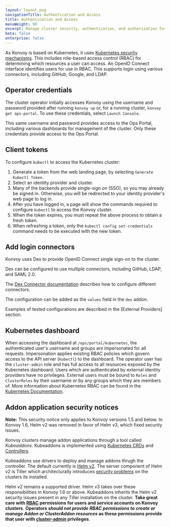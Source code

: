 ```yaml
---
layout: layout.pug
navigationTitle: Authentication and Access
title: Authentication and Access
menuWeight: 90
excerpt: Manage cluster security, authentication, and authorization for the Konvoy cluster
beta: false
enterprise: false
---
```


As Konvoy is based on Kubernetes, it uses [Kubernetes security mechanisms](https://kubernetes.io/docs/reference/access-authn-authz/controlling-access/).
This includes role-based access control (RBAC) for determining which resources a user can access. An OpenID Connect interface identifies users for use in RBAC. This supports login using various connectors, including GitHub, Google, and LDAP.

## Operator credentials

The cluster operator initially accesses Konvoy using the username and password provided after running `konvoy up` or, for a running cluster, `konvoy get ops-portal`. To use these credentials, select `Launch Console`.

This same username and password provides access to the Ops Portal, including various dashboards for management of the cluster. Only these credentials provide access to the Ops Portal.

## Client tokens

To configure `kubectl` to access the Kubernetes cluster:

1. Generate a token from the web landing page, by selecting `Generate Kubectl Token`.
1. Select an identity provider and cluster.
1. Many of the backends provide single-sign on (SSO), so you may already be signed in. Otherwise, you will be redirected to your identity provider's web page to log in.
1. After you have logged in, a page will show the commands required to configure `kubectl` to access the Konvoy cluster.
1. When the token expires, you must repeat the above process to obtain a fresh token.
1. When refreshing a token, only the `kubectl config set-credentials` command needs to be executed with the new token.

## Add login connectors

Konvoy uses Dex to provide OpenID Connect single sign-on to the cluster.

Dex can be configured to use multiple connectors, including GitHub, LDAP, and SAML 2.0.

The [Dex Connector documentation](https://dexidp.io/docs/connectors/) describes how to configure different connectors.

The configuration can be added as the `values` field in the `dex` addon.

Examples of tested configurations are described in the [External Providers] section.

## Kubernetes dashboard

When accessing the dashboard at `/ops/portal/kubernetes`, the authenticated user's username and groups are impersonated for all requests. Impersonation applies existing RBAC policies which govern access to the API server (`kubectl`) to the dashboard. The operator user has the `cluster-admin` role and has full access to all resources exposed by the Kubernetes dashboard. Users which are authenticated by external identity providers have no privileges. External users must be bound to `Roles` and `ClusterRoles` by their username or by any groups which they are members of. More information about Kubernetes RBAC can be found in the [Kubernetes Documentation](https://kubernetes.io/docs/reference/access-authn-authz/rbac/).

## Addon application security notices

**Note:** This security notice only applies to Konvoy versions 1.5 and below. In Konvoy 1.6, Helm v2 was removed in favor of Helm v3, which fixed security issues.

Konvoy clusters manage addon applications through a tool called *Kubeaddons*. Kubeaddons is implemented using [Kubernetes CRDs](https://kubernetes.io/docs/concepts/extend-kubernetes/api-extension/custom-resources/) and [Controllers](https://kubernetes.io/docs/concepts/architecture/controller/).

Kubeaddons use drivers to deploy and manage addons thrugh the controller. The default currently is [Helm v2](https://helm.sh). The server component of Helm v2 is Tiller which architecturally introduces [security problems](https://v2.helm.sh/docs/securing_installation/) on the clusters its installed.

Helm v2 remains a supported driver. Helm v3 takes over these responsibilities in Konvoy 1.6 or above. Kubeaddons inherits the Helm v2 security issues present in any Tiller installation on the cluster. **Take great care with [RBAC](https://kubernetes.io/docs/reference/access-authn-authz/rbac/) permissions for users and service accounts on Konvoy clusters**. **Operators *should not provide RBAC permissions to create or manage Addon or ClusterAddon resources* as these permissions provide that user with [cluster-admin](https://kubernetes.io/docs/reference/access-authn-authz/rbac/#user-facing-roles) privileges**.
